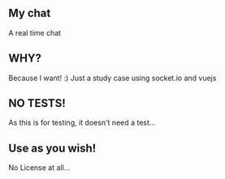 ## My chat
A real time chat

## WHY?
Because I want! :)
Just a study case using socket.io and vuejs

## NO TESTS!
As this is for testing, it doesn't need a test...

## Use as you wish!
No License at all...